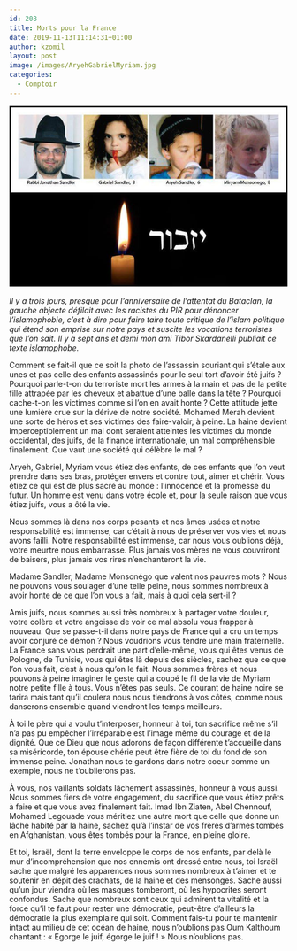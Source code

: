 ```yaml
---
id: 208
title: Morts pour la France
date: 2019-11-13T11:14:31+01:00
author: kzomil
layout: post
image: /images/AryehGabrielMyriam.jpg
categories:
  - Comptoir
---
```


![morts pour la France](/images/AryehGabrielMyriam.jpg)

_Il y a trois jours, presque pour l&rsquo;anniversaire de l&rsquo;attentat du Bataclan, la gauche abjecte défilait avec les racistes du PIR pour dénoncer l&rsquo;islamophobie, c&rsquo;est à dire pour faire taire toute critique de l&rsquo;islam politique qui étend son emprise sur notre pays et suscite les vocations terroristes que l&rsquo;on sait. Il y a sept ans et demi mon ami Tibor Skardanelli publiait ce texte islamophobe._

Comment se fait-il que ce soit la photo de l’assassin souriant qui s’étale aux unes et pas celle des enfants assassinés pour le seul tort d’avoir été juifs ? Pourquoi parle-t-on du terroriste mort les armes à la main et pas de la petite fille attrapée par les cheveux et abattue d’une balle dans la tête ? Pourquoi cache-t-on les victimes comme si l’on en avait honte ? Cette attitude jette une lumière crue sur la dérive de notre société. Mohamed Merah devient une sorte de héros et ses victimes des faire-valoir, à peine. La haine devient imperceptiblement un mal dont seraient atteintes les victimes du monde occidental, des juifs, de la finance internationale, un mal compréhensible finalement. Que vaut une société qui célèbre le mal ?

Aryeh, Gabriel, Myriam vous étiez des enfants, de ces enfants que l’on veut prendre dans ses bras, protéger envers et contre tout, aimer et chérir. Vous étiez ce qui est de plus sacré au monde : l’innocence et la promesse du futur. Un homme est venu dans votre école et, pour la seule raison que vous étiez juifs, vous a ôté la vie.

Nous sommes là dans nos corps pesants et nos âmes usées et notre responsabilité est immense, car c’était à nous de préserver vos vies et nous avons failli. Notre responsabilité est immense, car nous vous oublions déjà, votre meurtre nous embarrasse. Plus jamais vos mères ne vous couvriront de baisers, plus jamais vos rires n’enchanteront la vie.

Madame Sandler, Madame Monsonégo que valent nos pauvres mots ? Nous ne pouvons vous soulager d’une telle peine, nous sommes nombreux à avoir honte de ce que l’on vous a fait, mais à quoi cela sert-il ?

Amis juifs, nous sommes aussi très nombreux à partager votre douleur, votre colère et votre angoisse de voir ce mal absolu vous frapper à nouveau. Que se passe-t-il dans notre pays de France qui a cru un temps avoir conjuré ce démon ? Nous voudrions vous tendre une main fraternelle. La France sans vous perdrait une part d’elle-même, vous qui êtes venus de Pologne, de Tunisie, vous qui êtes là depuis des siècles, sachez que ce que l’on vous fait, c’est à nous qu’on le fait. Nous sommes frères et nous pouvons à peine imaginer le geste qui a coupé le fil de la vie de Myriam notre petite fille à tous. Vous n’êtes pas seuls. Ce courant de haine noire se tarira mais tant qu’il coulera nous nous tiendrons à vos côtés, comme nous danserons ensemble quand viendront les temps meilleurs.

À toi le père qui a voulu t’interposer, honneur à toi, ton sacrifice même s’il n’a pas pu empêcher l’irréparable est l’image même du courage et de la dignité. Que ce Dieu que nous adorons de façon différente t’accueille dans sa miséricorde, ton épouse chérie peut être fière de toi du fond de son immense peine. Jonathan nous te gardons dans notre coeur comme un exemple, nous ne t’oublierons pas.

À vous, nos vaillants soldats lâchement assassinés, honneur à vous aussi. Nous sommes fiers de votre engagement, du sacrifice que vous étiez prêts à faire et que vous avez finalement fait. Imad Ibn Ziaten, Abel Chennouf, Mohamed Legouade vous méritiez une autre mort que celle que donne un lâche habité par la haine, sachez qu’à l’instar de vos frères d’armes tombés en Afghanistan, vous êtes tombés pour la France, en pleine gloire.

Et toi, Israël, dont la terre enveloppe le corps de nos enfants, par delà le mur d’incompréhension que nos ennemis ont dressé entre nous, toi Israël sache que malgré les apparences nous sommes nombreux à t’aimer et te soutenir en dépit des crachats, de la haine et des mensonges. Sache aussi qu’un jour viendra où les masques tomberont, où les hypocrites seront confondus. Sache que nombreux sont ceux qui admirent ta vitalité et la force qu’il te faut pour rester une démocratie, peut-être d’ailleurs la démocratie la plus exemplaire qui soit. Comment fais-tu pour te maintenir intact au milieu de cet océan de haine, nous n’oublions pas Oum Kalthoum chantant : « Égorge le juif, égorge le juif ! » Nous n’oublions pas.
